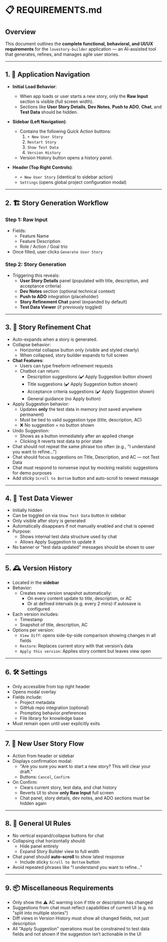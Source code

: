# 📋 REQUIREMENTS.md

## Overview
This document outlines the **complete functional, behavioral, and UI/UX requirements** for the `lovestory-builder` application — an AI-assisted tool that generates, refines, and manages agile user stories.

---

## 1. 🧭 Application Navigation

- **Initial Load Behavior**:
  - When app loads or user starts a new story, only the **Raw Input** section is visible (full screen width).
  - Sections like **User Story Details**, **Dev Notes**, **Push to ADO**, **Chat**, and **Test Data** should be hidden.

- **Sidebar (Left Navigation)**:
  - Contains the following Quick Action buttons:
    1. `+ New User Story`
    2. `Restart Story`
    3. `Show Test Data`
    4. `Version History`
  - Version History button opens a history panel.

- **Header (Top Right Controls)**:
  - `+ New User Story` (identical to sidebar action)
  - `Settings` (opens global project configuration modal)

---

## 2. 🏗️ Story Generation Workflow

### Step 1: Raw Input
- Fields:
  - Feature Name
  - Feature Description
  - Role / Action / Goal trio
- Once filled, user clicks `Generate User Story`

### Step 2: Story Generation
- Triggering this reveals:
  - **User Story Details** panel (populated with title, description, and acceptance criteria)
  - **Dev Notes** section (optional technical context)
  - **Push to ADO** integration (placeholder)
  - **Story Refinement Chat** panel (expanded by default)
  - **Test Data Viewer** (if previously toggled)

---

## 3. 💬 Story Refinement Chat

- Auto-expands when a story is generated.
- Collapse behavior:
  - Horizontal collapse button only (visible and styled clearly)
  - When collapsed, story builder expands to full screen
- **Chat Features**:
  - Users can type freeform refinement requests
  - Chatbot can return:
    - Description suggestions (✔️ Apply Suggestion button shown)
    - Title suggestions (✔️ Apply Suggestion button shown)
    - Acceptance criteria suggestions (✔️ Apply Suggestion shown)
    - General guidance (no Apply button)
- Apply Suggestion behavior:
  - Updates **only** the test data in memory (not saved anywhere permanent)
  - Must be tied to valid suggestion type (title, description, AC)
  - ❌ No suggestion = no button shown
- Undo Suggestion:
  - Shows as a button immediately after an applied change
  - Clicking it reverts test data to prior state
- Chat should not repeat the same phrase too often (e.g., "I understand you want to refine...")
- Chat should focus suggestions on Title, Description, and AC — not Test Data
- Chat must respond to nonsense input by mocking realistic suggestions for demo purposes
- Add sticky `Scroll to Bottom` button and auto-scroll to newest message

---

## 4. 🧪 Test Data Viewer

- Initially hidden
- Can be toggled on via `Show Test Data` button in sidebar
- Only visible after story is generated
- Automatically disappears if not manually enabled and chat is opened
- Purpose:
  - Shows internal test data structure used by chat
  - Allows Apply Suggestion to update it
- No banner or "test data updated" messages should be shown to user

---

## 5. 🕰️ Version History

- Located in the **sidebar**
- Behavior:
  - Creates new version snapshot automatically:
    - On every content update to title, description, or AC
    - Or at defined intervals (e.g. every 2 mins) if autosave is configured
- Each version includes:
  - Timestamp
  - Snapshot of title, description, AC
- Options per version:
  - `View Diff`: opens side-by-side comparison showing changes in all fields
  - `Restore`: Replaces current story with that version’s data
  - `Apply this version`: Applies story content but leaves view open

---

## 6. 🛠️ Settings

- Only accessible from top right header
- Opens modal overlay
- Fields include:
  - Project metadata
  - GitHub repo integration (optional)
  - Prompting behavior preferences
  - File library for knowledge base
- Must remain open until user explicitly exits

---

## 7. 🧼 New User Story Flow

- Action from header or sidebar
- Displays confirmation modal:
  - "Are you sure you want to start a new story? This will clear your draft."
  - Buttons: `Cancel`, `Confirm`
- On Confirm:
  - Clears current story, test data, and chat history
  - Reverts UI to show **only Raw Input** full screen
  - Chat panel, story details, dev notes, and ADO sections must be hidden again

---

## 8. 🔄 General UI Rules

- No vertical expand/collapse buttons for chat
- Collapsing chat horizontally should:
  - Hide panel entirely
  - Expand Story Builder view to full width
- Chat panel should **auto-scroll** to show latest response
  - Include sticky `Scroll to Bottom` button
- Avoid repeated phrases like "I understand you want to refine..."

---

## 9. 📦 Miscellaneous Requirements

- Only show the ⚠️ AC warning icon if title or description has changed
- Suggestions from chat must reflect capabilities of current UI (e.g. no "split into multiple stories")
- Diff views in Version History must show all changed fields, not just description
- All "Apply Suggestion" operations must be constrained to test data fields and not shown if the suggestion isn’t actionable in the UI

